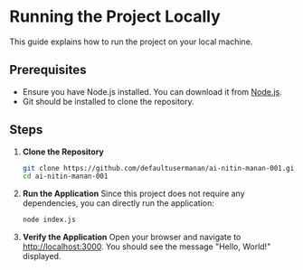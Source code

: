 # Running the Project Locally

This guide explains how to run the project on your local machine.

## Prerequisites
- Ensure you have Node.js installed. You can download it from [Node.js](https://nodejs.org/).
- Git should be installed to clone the repository.

## Steps

1. **Clone the Repository**
   ```bash
   git clone https://github.com/defaultusermanan/ai-nitin-manan-001.git
   cd ai-nitin-manan-001
   ```

2. **Run the Application**
   Since this project does not require any dependencies, you can directly run the application:
   ```bash
   node index.js
   ```

3. **Verify the Application**
   Open your browser and navigate to [http://localhost:3000](http://localhost:3000). You should see the message "Hello, World!" displayed.
